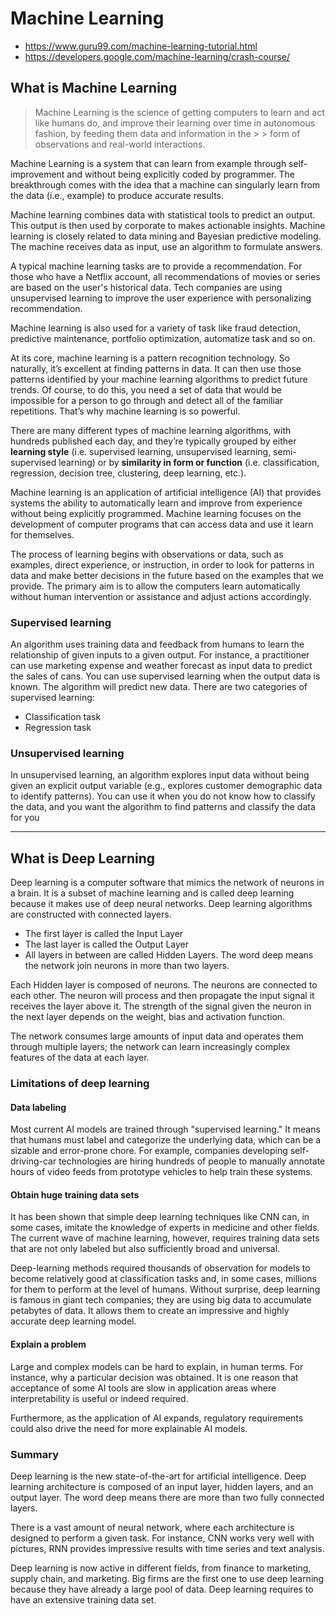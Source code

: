 # Machine Learning

- <https://www.guru99.com/machine-learning-tutorial.html>
- <https://developers.google.com/machine-learning/crash-course/>

## What is Machine Learning

> Machine Learning is the science of getting computers to learn and act like humans do, and improve their learning over time in autonomous fashion, by feeding them data and information in the > > form of observations and real-world interactions.

Machine Learning is a system that can learn from example through self-improvement and without being explicitly coded by programmer. The breakthrough comes with the idea that a machine can singularly learn from the data (i.e., example) to produce accurate results.

Machine learning combines data with statistical tools to predict an output. This output is then used by corporate to makes actionable insights. Machine learning is closely related to data mining and Bayesian predictive modeling. The machine receives data as input, use an algorithm to formulate answers.

A typical machine learning tasks are to provide a recommendation. For those who have a Netflix account, all recommendations of movies or series are based on the user's historical data. Tech companies are using unsupervised learning to improve the user experience with personalizing recommendation.

Machine learning is also used for a variety of task like fraud detection, predictive maintenance, portfolio optimization, automatize task and so on.

At its core, machine learning is a pattern recognition technology. So naturally, it’s excellent at finding patterns in data. It can then use those patterns identified by your machine learning algorithms to predict future trends. Of course, to do this, you need a set of data that would be impossible for a person to go through and detect all of the familiar repetitions. That’s why machine learning is so powerful.

There are many different types of machine learning algorithms, with hundreds published each day, and they’re typically grouped by either **learning style** (i.e. supervised learning, unsupervised learning, semi-supervised learning) or by **similarity in form or function** (i.e. classification, regression, decision tree, clustering, deep learning, etc.).

Machine learning is an application of artificial intelligence (AI) that provides systems the ability to automatically learn and improve from experience without being explicitly programmed. Machine learning focuses on the development of computer programs that can access data and use it learn for themselves.

The process of learning begins with observations or data, such as examples, direct experience, or instruction, in order to look for patterns in data and make better decisions in the future based on the examples that we provide. The primary aim is to allow the computers learn automatically without human intervention or assistance and adjust actions accordingly.

### Supervised learning

An algorithm uses training data and feedback from humans to learn the relationship of given inputs to a given output. For instance, a practitioner can use marketing expense and weather forecast as input data to predict the sales of cans. You can use supervised learning when the output data is known. The algorithm will predict new data. There are two categories of supervised learning:

- Classification task
- Regression task

### Unsupervised learning

In unsupervised learning, an algorithm explores input data without being given an explicit output variable (e.g., explores customer demographic data to identify patterns). You can use it when you do not know how to classify the data, and you want the algorithm to find patterns and classify the data for you

---

## What is Deep Learning

Deep learning is a computer software that mimics the network of neurons in a brain. It is a subset of machine learning and is called deep learning because it makes use of deep neural networks. Deep learning algorithms are constructed with connected layers.

- The first layer is called the Input Layer
- The last layer is called the Output Layer
- All layers in between are called Hidden Layers. The word deep means the network join neurons in more than two layers.

Each Hidden layer is composed of neurons. The neurons are connected to each other. The neuron will process and then propagate the input signal it receives the layer above it. The strength of the signal given the neuron in the next layer depends on the weight, bias and activation function.

The network consumes large amounts of input data and operates them through multiple layers; the network can learn increasingly complex features of the data at each layer.

### Limitations of deep learning

#### Data labeling

Most current AI models are trained through "supervised learning." It means that humans must label and categorize the underlying data, which can be a sizable and error-prone chore. For example, companies developing self-driving-car technologies are hiring hundreds of people to manually annotate hours of video feeds from prototype vehicles to help train these systems.

#### Obtain huge training data sets

It has been shown that simple deep learning techniques like CNN can, in some cases, imitate the knowledge of experts in medicine and other fields. The current wave of machine learning, however, requires training data sets that are not only labeled but also sufficiently broad and universal.

Deep-learning methods required thousands of observation for models to become relatively good at classification tasks and, in some cases, millions for them to perform at the level of humans. Without surprise, deep learning is famous in giant tech companies; they are using big data to accumulate petabytes of data. It allows them to create an impressive and highly accurate deep learning model.

#### Explain a problem

Large and complex models can be hard to explain, in human terms. For instance, why a particular decision was obtained. It is one reason that acceptance of some AI tools are slow in application areas where interpretability is useful or indeed required.

Furthermore, as the application of AI expands, regulatory requirements could also drive the need for more explainable AI models.

### Summary

Deep learning is the new state-of-the-art for artificial intelligence. Deep learning architecture is composed of an input layer, hidden layers, and an output layer. The word deep means there are more than two fully connected layers.

There is a vast amount of neural network, where each architecture is designed to perform a given task. For instance, CNN works very well with pictures, RNN provides impressive results with time series and text analysis.

Deep learning is now active in different fields, from finance to marketing, supply chain, and marketing. Big firms are the first one to use deep learning because they have already a large pool of data. Deep learning requires to have an extensive training data set.